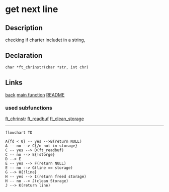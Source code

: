 # get next line 
## Description
checking if charter includet in a string, 

## Declaration

```char *ft_chrinstr(char *str, int chr)```

## Links

[back](../../README.md)
[main function](get_next_line.md)
[README](../../README.md)

### used subfunctions
[ft_chrinstr](ft_chrinstr.md)
[ft_readbuf](ft_readbuf.md)
[ft_clean_storage](ft_clean_storage.md)

---
```mermaid
flowchart TD

A{fd < 0} -- yes -->B(return NULL)
A -- no --> C{/n not in storage}
C -- yes --> D(ft_readbuf)
C -- no --> E{!storge}
D --> E
E -- yes --> F(return NULL)
E -- no --> G(line == storage)
G --> H{!line}
H -- yes --> I(return freed storage)
H -- no --> J(clean Storage)
J --> K(return line)
```
